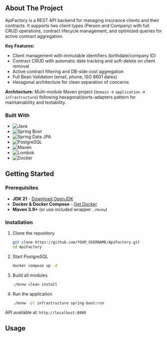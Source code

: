﻿
## About The Project

ApiFactory is a REST API backend for managing insurance clients and their contracts. It supports two client types (Person and Company) with full CRUD operations, contract lifecycle management, and optimized queries for active contract aggregation.

**Key Features:**
- Client management with immutable identifiers (birthdate/company ID)
- Contract CRUD with automatic date tracking and soft-delete on client removal
- Active contract filtering and DB-side cost aggregation
- Full Bean Validation (email, phone, ISO 8601 dates)
- Hexagonal architecture for clean separation of concerns

**Architecture:** Multi-module Maven project (`domain` → `application` → `infrastructure`) following hexagonal/ports-adapters pattern for maintainability and testability.


### Built With

- ![Java](https://img.shields.io/badge/Java-21-orange?logo=openjdk)
- ![Spring Boot](https://img.shields.io/badge/Spring%20Boot-3.1.6-green?logo=springboot)
- ![Spring Data JPA](https://img.shields.io/badge/Spring%20Data%20JPA-3.1.6-green?logo=spring)
- ![PostgreSQL](https://img.shields.io/badge/PostgreSQL-15-blue?logo=postgresql)
- ![Maven](https://img.shields.io/badge/Maven-3.9+-red?logo=apachemaven)
- ![Lombok](https://img.shields.io/badge/Lombok-1.18+-orange)
- ![Docker](https://img.shields.io/badge/Docker-Compose-blue?logo=docker)


## Getting Started

### Prerequisites

- **JDK 21** - [Download OpenJDK](https://adoptium.net/)
- **Docker & Docker Compose** - [Get Docker](https://www.docker.com/get-started)
- **Maven 3.9+** (or use included wrapper `./mvnw`)


### Installation

1. Clone the repository
   ```bash
   git clone https://github.com/YOUR_USERNAME/ApiFactory.git
   cd ApiFactory
   ```

2. Start PostgreSQL
   ```bash
   docker compose up -d
   ```

3. Build all modules
   ```bash
   ./mvnw clean install
   ```

4. Run the application
   ```bash
   ./mvnw -pl infrastructure spring-boot:run
   ```

API available at: `http://localhost:8080`

## Usage

